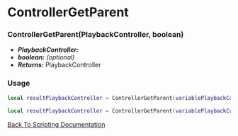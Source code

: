 # ControllerGetParent

### ControllerGetParent(PlaybackController, boolean)
- ***PlaybackController:*** 
- ***boolean:*** *(optional)* 
- ***Returns:*** PlaybackController

### Usage

```Lua
local resultPlaybackController = ControllerGetParent(variablePlaybackController)
```

```Lua
local resultPlaybackController = ControllerGetParent(variablePlaybackController, variableBoolean)
```



[Back To Scripting Documentation](../README.md)
